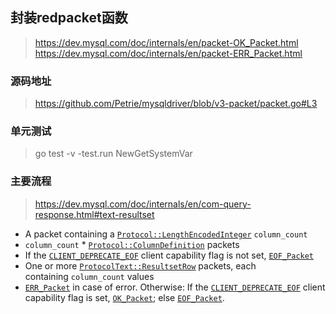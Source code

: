 ## 封装redpacket函数
> https://dev.mysql.com/doc/internals/en/packet-OK_Packet.html
> https://dev.mysql.com/doc/internals/en/packet-ERR_Packet.html
### 源码地址
> https://github.com/Petrie/mysqldriver/blob/v3-packet/packet.go#L3
### 单元测试
> go test -v -test.run NewGetSystemVar

### 主要流程

> https://dev.mysql.com/doc/internals/en/com-query-response.html#text-resultset

- A packet containing a [`Protocol::LengthEncodedInteger`](https://dev.mysql.com/doc/internals/en/integer.html#packet-Protocol::LengthEncodedInteger) `column_count`
- `column_count` * [`Protocol::ColumnDefinition`](https://dev.mysql.com/doc/internals/en/com-query-response.html#packet-Protocol::ColumnDefinition) packets
- If the [`CLIENT_DEPRECATE_EOF`](https://dev.mysql.com/doc/internals/en/capability-flags.html#flag-CLIENT_DEPRECATE_EOF) client capability flag is not set, [`EOF_Packet`](https://dev.mysql.com/doc/internals/en/packet-EOF_Packet.html)
- One or more [`ProtocolText::ResultsetRow`](https://dev.mysql.com/doc/internals/en/com-query-response.html#packet-ProtocolText::ResultsetRow) packets, each containing `column_count` values
- [`ERR_Packet`](https://dev.mysql.com/doc/internals/en/packet-ERR_Packet.html) in case of error. Otherwise: If the [`CLIENT_DEPRECATE_EOF`](https://dev.mysql.com/doc/internals/en/capability-flags.html#flag-CLIENT_DEPRECATE_EOF) client capability flag is set, [`OK_Packet`](https://dev.mysql.com/doc/internals/en/packet-OK_Packet.html); else [`EOF_Packet`](https://dev.mysql.com/doc/internals/en/packet-EOF_Packet.html).